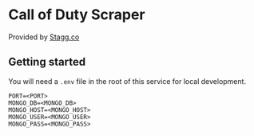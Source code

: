 # Call of Duty Scraper

Provided by [Stagg.co](https://stagg.co)

## Getting started

You will need a `.env` file in the root of this service for local development.

```
PORT=<PORT>
MONGO_DB=<MONGO_DB>
MONGO_HOST=<MONGO_HOST>
MONGO_USER=<MONGO_USER>
MONGO_PASS=<MONGO_PASS>
```
